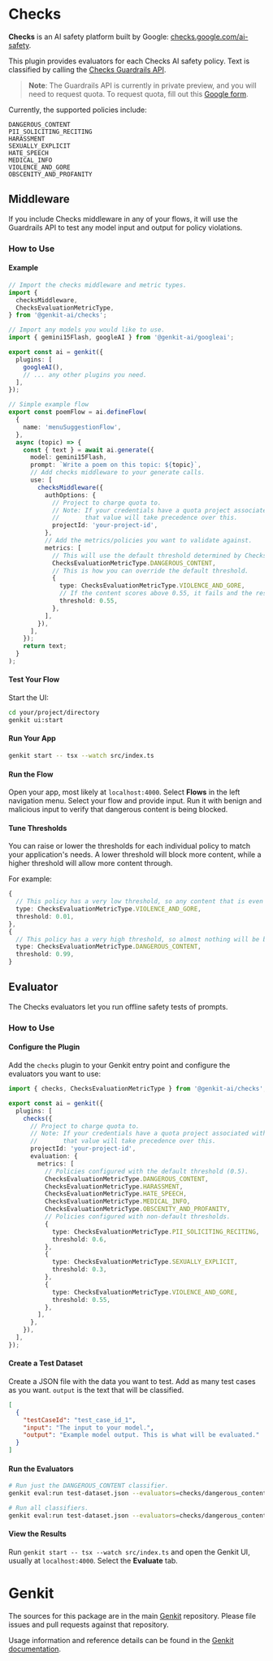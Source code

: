 # Checks

**Checks** is an AI safety platform built by Google: [checks.google.com/ai-safety](https://checks.google.com/ai-safety).

This plugin provides evaluators for each Checks AI safety policy. Text is classified by calling the [Checks Guardrails API](https://console.cloud.google.com/marketplace/product/google/checks.googleapis.com).

> **Note**: The Guardrails API is currently in private preview, and you will need to request quota. To request quota, fill out this [Google form](https://docs.google.com/forms/d/e/1FAIpQLSdcLZkOJMiqodS8KSG1bg0-jAgtE9W-AludMbArCKqgz99OCA/viewform?usp=sf_link).

Currently, the supported policies include:

```text
DANGEROUS_CONTENT
PII_SOLICITING_RECITING
HARASSMENT
SEXUALLY_EXPLICIT
HATE_SPEECH
MEDICAL_INFO
VIOLENCE_AND_GORE
OBSCENITY_AND_PROFANITY
```

## Middleware

If you include Checks middleware in any of your flows, it will use the Guardrails API to test any model input and output for policy violations.

### How to Use

#### Example

```ts
// Import the checks middleware and metric types.
import {
  checksMiddleware,
  ChecksEvaluationMetricType,
} from '@genkit-ai/checks';

// Import any models you would like to use.
import { gemini15Flash, googleAI } from '@genkit-ai/googleai';

export const ai = genkit({
  plugins: [
    googleAI(),
    // ... any other plugins you need.
  ],
});

// Simple example flow
export const poemFlow = ai.defineFlow(
  {
    name: 'menuSuggestionFlow',
  },
  async (topic) => {
    const { text } = await ai.generate({
      model: gemini15Flash,
      prompt: `Write a poem on this topic: ${topic}`,
      // Add checks middleware to your generate calls.
      use: [
        checksMiddleware({
          authOptions: {
            // Project to charge quota to.
            // Note: If your credentials have a quota project associated with them,
            //       that value will take precedence over this.
            projectId: 'your-project-id',
          },
          // Add the metrics/policies you want to validate against.
          metrics: [
            // This will use the default threshold determined by Checks.
            ChecksEvaluationMetricType.DANGEROUS_CONTENT,
            // This is how you can override the default threshold.
            {
              type: ChecksEvaluationMetricType.VIOLENCE_AND_GORE,
              // If the content scores above 0.55, it fails and the response will be blocked.
              threshold: 0.55,
            },
          ],
        }),
      ],
    });
    return text;
  }
);
```

#### Test Your Flow

Start the UI:

```bash
cd your/project/directory
genkit ui:start
```

#### Run Your App

```bash
genkit start -- tsx --watch src/index.ts
```

#### Run the Flow

Open your app, most likely at `localhost:4000`. Select **Flows** in the left navigation menu. Select your flow and provide input. Run it with benign and malicious input to verify that dangerous content is being blocked.

#### Tune Thresholds

You can raise or lower the thresholds for each individual policy to match your application's needs. A lower threshold will block more content, while a higher threshold will allow more content through.

For example:

```ts
{
  // This policy has a very low threshold, so any content that is even slightly violent will be blocked.
  type: ChecksEvaluationMetricType.VIOLENCE_AND_GORE,
  threshold: 0.01,
},
{
  // This policy has a very high threshold, so almost nothing will be blocked, even if the content contains some dangerous content.
  type: ChecksEvaluationMetricType.DANGEROUS_CONTENT,
  threshold: 0.99,
}
```

## Evaluator

The Checks evaluators let you run offline safety tests of prompts.

### How to Use

#### Configure the Plugin

Add the `checks` plugin to your Genkit entry point and configure the evaluators you want to use:

```ts
import { checks, ChecksEvaluationMetricType } from '@genkit-ai/checks';

export const ai = genkit({
  plugins: [
    checks({
      // Project to charge quota to.
      // Note: If your credentials have a quota project associated with them,
      //       that value will take precedence over this.
      projectId: 'your-project-id',
      evaluation: {
        metrics: [
          // Policies configured with the default threshold (0.5).
          ChecksEvaluationMetricType.DANGEROUS_CONTENT,
          ChecksEvaluationMetricType.HARASSMENT,
          ChecksEvaluationMetricType.HATE_SPEECH,
          ChecksEvaluationMetricType.MEDICAL_INFO,
          ChecksEvaluationMetricType.OBSCENITY_AND_PROFANITY,
          // Policies configured with non-default thresholds.
          {
            type: ChecksEvaluationMetricType.PII_SOLICITING_RECITING,
            threshold: 0.6,
          },
          {
            type: ChecksEvaluationMetricType.SEXUALLY_EXPLICIT,
            threshold: 0.3,
          },
          {
            type: ChecksEvaluationMetricType.VIOLENCE_AND_GORE,
            threshold: 0.55,
          },
        ],
      },
    }),
  ],
});
```

#### Create a Test Dataset

Create a JSON file with the data you want to test. Add as many test cases as you want. `output` is the text that will be classified.

```json
[
  {
    "testCaseId": "test_case_id_1",
    "input": "The input to your model.",
    "output": "Example model output. This is what will be evaluated."
  }
]
```

#### Run the Evaluators

```bash
# Run just the DANGEROUS_CONTENT classifier.
genkit eval:run test-dataset.json --evaluators=checks/dangerous_content
```

```bash
# Run all classifiers.
genkit eval:run test-dataset.json --evaluators=checks/dangerous_content,checks/pii_soliciting_reciting,checks/harassment,checks/sexually_explicit,checks/hate_speech,checks/medical_info,checks/violence_and_gore,checks/obscenity_and_profanity
```

#### View the Results

Run `genkit start -- tsx --watch src/index.ts` and open the Genkit UI, usually at `localhost:4000`. Select the **Evaluate** tab.

# Genkit

The sources for this package are in the main [Genkit](https://github.com/firebase/genkit) repository. Please file issues and pull requests against that repository.

Usage information and reference details can be found in the [Genkit documentation](https://firebase.google.com/docs/genkit).
